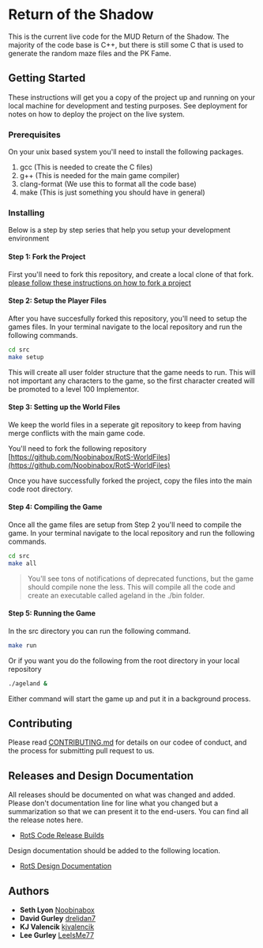 # Return of the Shadow
This is the current live code for the MUD Return of the Shadow. The majority of the code base is C++, but there is still some C that is used to generate the random maze files and the PK Fame.
## Getting Started
These instructions will get you a copy of the project up and running on your local machine for development and testing purposes. See deployment for notes on how to deploy the project on the live system.
### Prerequisites
On your unix based system you'll need to install the following packages.

1. gcc (This is needed to create the C files)
2. g++ (This is needed for the main game compiler)
3. clang-format (We use  this to format all the code base)
4. make (This is just something you should have in general)


### Installing
Below is a step by step series that help you setup your development environment

#### Step 1: Fork the Project
First you'll need to fork this repository, and create a local clone of that fork. [please follow these instructions on how to fork a project](https://help.github.com/articles/fork-a-repo/)

#### Step 2: Setup the Player Files
After you have succesfully forked this repository, you'll need to setup the games files. In your terminal navigate to the local repository and run the following commands.
```bash
cd src
make setup
```
This will create all user folder structure that the game needs to run. This will not important any characters to the game, so the first character created will be promoted to a level 100 Implementor.

#### Step 3: Setting up the World Files
We keep the world files in a seperate git repository to keep from having merge conflicts with the main game code.

You'll need to fork the following repository [https://github.com/Noobinabox/RotS-WorldFiles](https://github.com/Noobinabox/RotS-WorldFiles)

Once you have successfully forked the project, copy the files into the main code root directory.

#### Step 4: Compiling the Game
Once all the game files are setup from Step 2 you'll need to compile the game. In your terminal navigate to the local repository and run the following commands.
```bash
cd src
make all
```
> You'll see tons of notifications of deprecated functions, but the game should compile none the less.
This will compile all the code and create an executable called ageland in the ./bin folder.

#### Step 5: Running the Game
In the src directory you can run the following command.
```bash
make run
```
Or if you want you do the following from the root directory in your local repository
```bash
./ageland &
```
Either command will start the game up and put it in a background process.
## Contributing
Please read [CONTRIBUTING.md](CONTRIBUTING.MD) for details on our codee of conduct, and the process for submitting pull request to us.

## Releases and Design Documentation
All releases should be documented on what was changed and added. Please don't documentation line for line what you changed but a summarization so that we can present it to the end-users. You can find all the release notes here.
* [RotS Code Release Builds](release-notes/README.md)

Design documentation should be added to the following location.
* [RotS Design Documentation](game%20design%20docs/README.md)

## Authors
 * <strong>Seth Lyon</strong> [Noobinabox](https://github.com/Noobinabox)
 * <strong>David Gurley</strong> [drelidan7](https://github.com/drelidan7)
 * <strong>KJ Valencik</strong> [kjvalencik](https://github.com/kjvalencik)
 * <strong>Lee Gurley</strong> [LeeIsMe77](https://github.com/LeeIsMe77)